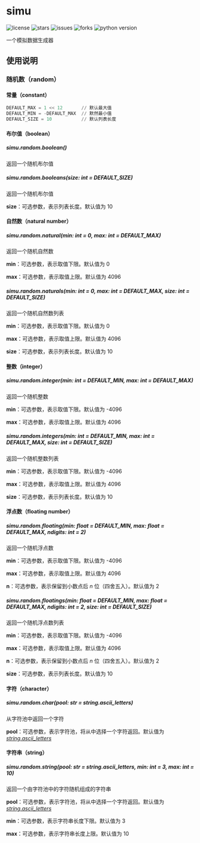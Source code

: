 # simu

![license](https://img.shields.io/github/license/uncle-lv/simu) ![stars](https://img.shields.io/github/stars/uncle-lv/simu) ![issues](https://img.shields.io/github/issues/uncle-lv/simu) ![forks](https://img.shields.io/github/forks/uncle-lv/simu) ![python version](https://img.shields.io/badge/python-3.7.0-blue)

一个模拟数据生成器



## 使用说明

### 随机数（random）

#### 常量（constant）

```python
DEFAULT_MAX = 1 << 12       // 默认最大值
DEFAULT_MIN = -DEFAULT_MAX  // 默然最小值
DEFAULT_SIZE = 10           // 默认列表长度
```



#### 布尔值（boolean）

##### simu.random.*boolean()*

返回一个随机布尔值



##### simu.random.*booleans(size: int = DEFAULT_SIZE)*

返回一个随机布尔值



**size**：可选参数，表示列表长度。默认值为 10



#### 自然数（natural number）

##### simu.random.*natural(min: int = 0, max: int = DEFAULT_MAX)*

返回一个随机自然数



**min**：可选参数，表示取值下限。默认值为 0

**max**：可选参数，表示取值上限。默认值为 4096



##### simu.random.*naturals(min: int = 0, max: int = DEFAULT_MAX, size: int = DEFAULT_SIZE)*

返回一个随机自然数列表



**min**：可选参数，表示取值下限。默认值为 0

**max**：可选参数，表示取值上限。默认值为 4096

**size**：可选参数，表示列表长度。默认值为 10



#### 整数（integer）

##### simu.random.*integer(min: int = DEFAULT_MIN, max: int = DEFAULT_MAX)*

返回一个随机整数



**min**：可选参数，表示取值下限。默认值为 -4096

**max**：可选参数，表示取值上限。默认值为 4096



##### simu.random.*integers(min: int = DEFAULT_MIN, max: int = DEFAULT_MAX, size: int = DEFAULT_SIZE)*

返回一个随机整数列表



**min**：可选参数，表示取值下限。默认值为 -4096

**max**：可选参数，表示取值上限。默认值为 4096

**size**：可选参数，表示列表长度。默认值为 10



#### 浮点数（floating number）

##### simu.random.*floating(min: float = DEFAULT_MIN, max: float = DEFAULT_MAX, ndigits: int = 2)*

返回一个随机浮点数



**min**：可选参数，表示取值下限。默认值为 -4096

**max**：可选参数，表示取值上限。默认值为 4096

**n**：可选参数，表示保留到小数点后 *n* 位（四舍五入）。默认值为 2



##### simu.random.*floatings(min: float = DEFAULT_MIN, max: float = DEFAULT_MAX, ndigits: int = 2, size: int = DEFAULT_SIZE)*

返回一个随机浮点数列表



**min**：可选参数，表示取值下限。默认值为 -4096

**max**：可选参数，表示取值上限。默认值为 4096

**n**：可选参数，表示保留到小数点后 *n* 位（四舍五入）。默认值为 2

**size**：可选参数，表示列表长度。默认值为 10



#### 字符（character）

##### simu.random.*char(pool: str = string.ascii_letters)*

从字符池中返回一个字符



**pool**：可选参数，表示字符池，将从中选择一个字符返回。默认值为 *[string.ascii_letters](https://docs.python.org/3/library/string.html?highlight=ascii_letter#string.ascii_letters)*



#### 字符串（string）

##### simu.random.*string(pool: str = string.ascii_letters, min: int = 3, max: int = 10)*

返回一个由字符池中的字符随机组成的字符串



**pool**：可选参数，表示字符池，将从中选择一个字符返回。默认值为 *[string.ascii_letters](https://docs.python.org/3/library/string.html?highlight=ascii_letter#string.ascii_letters)*

**min**：可选参数，表示字符串长度下限。默认值为 3

**max**：可选参数，表示字符串长度上限。默认值为 10